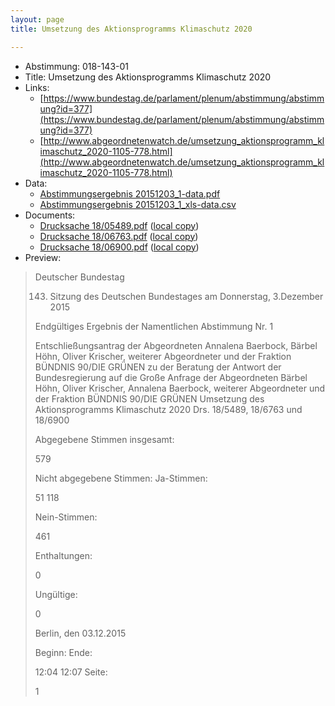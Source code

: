 ```yaml
---
layout: page
title: Umsetzung des Aktionsprogramms Klimaschutz 2020

---
```


* Abstimmung: 018-143-01
* Title: Umsetzung des Aktionsprogramms Klimaschutz 2020
* Links: 
    * [https://www.bundestag.de/parlament/plenum/abstimmung/abstimmung?id=377](https://www.bundestag.de/parlament/plenum/abstimmung/abstimmung?id=377)
    * [http://www.abgeordnetenwatch.de/umsetzung_aktionsprogramm_klimaschutz_2020-1105-778.html](http://www.abgeordnetenwatch.de/umsetzung_aktionsprogramm_klimaschutz_2020-1105-778.html)
* Data: 
    * [Abstimmungsergebnis 20151203_1-data.pdf](/abstimmungsliste/20151203_1-data.pdf)
    * [Abstimmungsergebnis 20151203_1_xls-data.csv](/abstimmungsliste/analyses/20151203_1_xls-data.csv)
* Documents: 
    * [Drucksache 18/05489.pdf](http://dip21.bundestag.de/dip21/btd/18/054/1805489.pdf) ([local copy](/abstimmungsdaten/018-143-01/1805489.pdf))
    * [Drucksache 18/06763.pdf](http://dip21.bundestag.de/dip21/btd/18/067/1806763.pdf) ([local copy](/abstimmungsdaten/018-143-01/1806763.pdf))
    * [Drucksache 18/06900.pdf](http://dip21.bundestag.de/dip21/btd/18/069/1806900.pdf) ([local copy](/abstimmungsdaten/018-143-01/1806900.pdf))
* Preview: 
> Deutscher Bundestag
> 
> 143. Sitzung des Deutschen Bundestages
> am Donnerstag, 3.Dezember 2015
> 
> Endgültiges Ergebnis der Namentlichen Abstimmung Nr. 1
> 
> Entschließungsantrag der Abgeordneten Annalena Baerbock, Bärbel Höhn, Oliver Krischer,
> weiterer Abgeordneter und der Fraktion BÜNDNIS 90/DIE GRÜNEN
> zu der Beratung der Antwort der Bundesregierung auf die Große Anfrage der Abgeordneten
> Bärbel Höhn, Oliver Krischer, Annalena Baerbock, weiterer Abgeordneter und der Fraktion
> BÜNDNIS 90/DIE GRÜNEN
> Umsetzung des Aktionsprogramms Klimaschutz 2020
> Drs. 18/5489, 18/6763 und 18/6900
> 
> Abgegebene Stimmen insgesamt:
> 
> 579
> 
> Nicht abgegebene Stimmen:
> Ja-Stimmen:
> 
> 51
> 118
> 
> Nein-Stimmen:
> 
> 461
> 
> Enthaltungen:
> 
> 0
> 
> Ungültige:
> 
> 0
> 
> Berlin, den 03.12.2015
> 
> Beginn:
> Ende:
> 
> 12:04
> 12:07
> Seite:
> 
> 1
> 
> 
